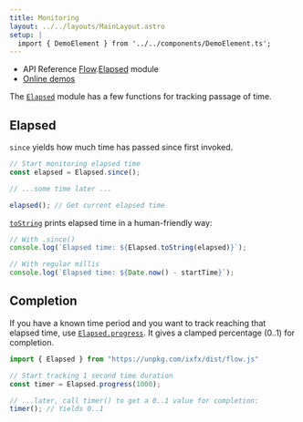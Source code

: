 ```yaml
---
title: Monitoring
layout: ../../layouts/MainLayout.astro
setup: |
  import { DemoElement } from '../../components/DemoElement.ts';
---
```


<div class="tip"><ul>
<li>API Reference <a href="https://clinth.github.io/ixfx/modules/Flow.html">Flow</a>.<a href="https://clinth.github.io/ixfx/modules/Flow.Elapsed.html">Elapsed</a> module</li>
<li><a href="https://clinth.github.io/ixfx-demos/flow/">Online demos</a></li>
</ul></div>

The [`Elapsed`](https://clinth.github.io/ixfx/modules/Flow.Elapsed.html) module has a few functions for tracking passage of time.

## Elapsed

`since` yields how much time has passed since first invoked.
```js
// Start monitoring elapsed time
const elapsed = Elapsed.since();

// ...some time later ...

elapsed(); // Get current elapsed time
```

[`toString`](https://clinth.github.io/ixfx/functions/Flow.Elapsed.toString.html) prints elapsed time in a human-friendly way:

```js
// With .since()
console.log(`Elapsed time: ${Elapsed.toString(elapsed)}`);

// With regular millis
console.log(`Elapsed time: ${Date.now() - startTime}`);
```

## Completion

If you have a known time period and you want to track reaching that elapsed time, use
[`Elapsed.progress`](https://clinth.github.io/ixfx/functions/Flow.Elapsed.progress.html). It gives a clamped percentage (0..1) for completion.

```js
import { Elapsed } from "https://unpkg.com/ixfx/dist/flow.js"

// Start tracking 1 second time duration
const timer = Elapsed.progress(1000);

// ...later, call timer() to get a 0..1 value for completion:
timer(); // Yields 0..1
```
